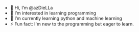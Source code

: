 - 👋 Hi, I’m @azDieLLa
- 👀 I’m interested in learning programming
- 🌱 I’m currently learning python and machine learning
- ⚡ Fun fact: I'm new to the programming but eager to learn.
<!---
azDieLLa/azDieLLa is a ✨ special ✨ repository because its `README.md` (this file) appears on your GitHub profile.
You can click the Preview link to take a look at your changes.
--->
